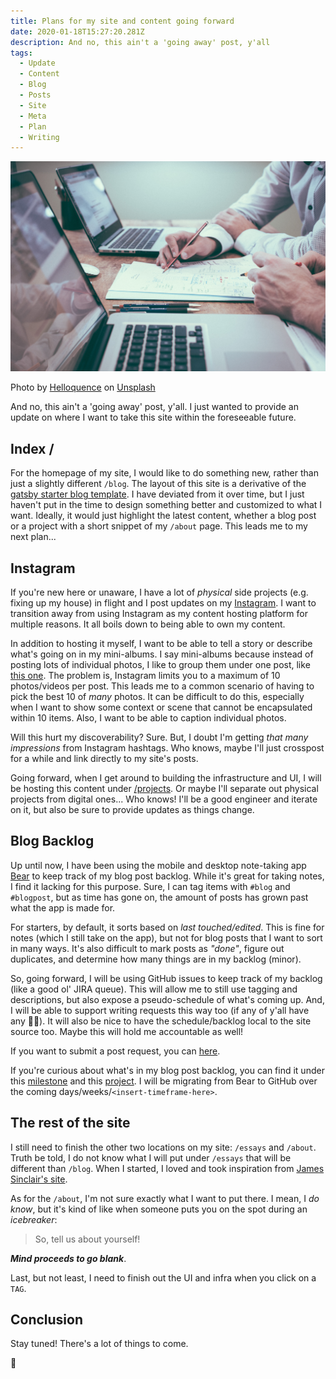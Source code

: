 ```yaml
---
title: Plans for my site and content going forward
date: 2020-01-18T15:27:20.281Z
description: And no, this ain't a 'going away' post, y'all
tags:
  - Update
  - Content
  - Blog
  - Posts
  - Site
  - Meta
  - Plan
  - Writing
---
```


![Photo by Helloquence on Unsplash](./hero-image.jpg)

<figcaption>
  Photo by <a href="https://unsplash.com/@helloquence">Helloquence</a> on <a href="https://unsplash.com/s/photos/site">Unsplash</a>
</figcaption>

And no, this ain't a 'going away' post, y'all.
I just wanted to provide an update on where I want to take this site within the foreseeable future.

## Index /

For the homepage of my site, I would like to do something new, rather than just a slightly different `/blog`.
The layout of this site is a derivative of the [gatsby starter blog template](https://github.com/gatsbyjs/gatsby-starter-blog).
I have deviated from it over time, but I just haven't put in the time to design something better and customized to what I want.
Ideally, it would just highlight the latest content, whether a blog post or a project with a short snippet of my `/about` page.
This leads me to my next plan...

## Instagram

If you're new here or unaware, I have a lot of _physical_ side projects (e.g. fixing up my house) in flight and I post updates on my [Instagram](https://www.instagram.com/lokcal_styles/).
I want to transition away from using Instagram as my content hosting platform for multiple reasons.
It all boils down to being able to own my content.

In addition to hosting it myself, I want to be able to tell a story or describe what's going on in my mini-albums.
I say mini-albums because instead of posting lots of individual photos, I like to group them under one post, like [this one](https://www.instagram.com/p/B1U7qSxpNfC/?utm_source=ig_web_copy_link).
The problem is, Instagram limits you to a maximum of 10 photos/videos per post.
This leads me to a common scenario of having to pick the best 10 of _many_ photos.
It can be difficult to do this, especially when I want to show some context or scene that cannot be encapsulated within 10 items.
Also, I want to be able to caption individual photos.

Will this hurt my discoverability?
Sure.
But, I doubt I'm getting _that many impressions_ from Instagram hashtags.
Who knows, maybe I'll just crosspost for a while and link directly to my site's posts.

Going forward, when I get around to building the infrastructure and UI, I will be hosting this content under [/projects](https://codyaprice.com/projects/).
Or maybe I'll separate out physical projects from digital ones...
Who knows!
I'll be a good engineer and iterate on it, but also be sure to provide updates as things change.

## Blog Backlog

Up until now, I have been using the mobile and desktop note-taking app [Bear](https://bear.app/) to keep track of my blog post backlog.
While it's great for taking notes, I find it lacking for this purpose.
Sure, I can tag items with `#blog` and `#blogpost`, but as time has gone on, the amount of posts has grown past what the app is made for.

For starters, by default, it sorts based on _last touched/edited_.
This is fine for notes (which I still take on the app), but not for blog posts that I want to sort in many ways.
It's also difficult to mark posts as _"done"_, figure out duplicates, and determine how many things are in my backlog (minor).

So, going forward, I will be using GitHub issues to keep track of my backlog (like a good ol' JIRA queue).
This will allow me to still use tagging and descriptions, but also expose a pseudo-schedule of what's coming up.
And, I will be able to support writing requests this way too (if any of y'all have any 🤷‍♂️).
It will also be nice to have the schedule/backlog local to the site source too.
Maybe this will hold me accountable as well!

If you want to submit a post request, you can [here](https://github.com/dev-cprice/codyaprice.com/issues/new?milestone=Blog+Post+Backlog).

If you're curious about what's in my blog post backlog, you can find it under this [milestone](https://github.com/dev-cprice/codyaprice.com/milestone/1) and this [project](https://github.com/dev-cprice/codyaprice.com/projects/1).
I will be migrating from Bear to GitHub over the coming days/weeks/`<insert-timeframe-here>`.

## The rest of the site

I still need to finish the other two locations on my site: `/essays` and `/about`.
Truth be told, I do not know what I will put under `/essays` that will be different than `/blog`.
When I started, I loved and took inspiration from [James Sinclair's site](https://jrsinclair.com/essays/).

As for the `/about`, I'm not sure exactly what I want to put there.
I mean, I _do know_, but it's kind of like when someone puts you on the spot during an _icebreaker_:

> So, tell us about yourself!

**_Mind proceeds to go blank_**.

Last, but not least, I need to finish out the UI and infra when you click on a `TAG`.

## Conclusion

Stay tuned!
There's a lot of things to come.

👋
